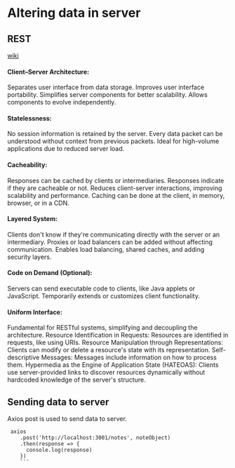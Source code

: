 # Altering data in server

## REST

[wiki](https://en.wikipedia.org/wiki/Representational_state_transfer)

#### Client–Server Architecture:

Separates user interface from data storage.
Improves user interface portability.
Simplifies server components for better scalability.
Allows components to evolve independently.

#### Statelessness:

No session information is retained by the server.
Every data packet can be understood without context from previous packets.
Ideal for high-volume applications due to reduced server load.

#### Cacheability:

Responses can be cached by clients or intermediaries.
Responses indicate if they are cacheable or not.
Reduces client-server interactions, improving scalability and performance.
Caching can be done at the client, in memory, browser, or in a CDN.

#### Layered System:

Clients don't know if they're communicating directly with the server or an intermediary.
Proxies or load balancers can be added without affecting communication.
Enables load balancing, shared caches, and adding security layers.

#### Code on Demand (Optional):

Servers can send executable code to clients, like Java applets or JavaScript.
Temporarily extends or customizes client functionality.

#### Uniform Interface:

Fundamental for RESTful systems, simplifying and decoupling the architecture.
Resource Identification in Requests: Resources are identified in requests, like using URIs.
Resource Manipulation through Representations: Clients can modify or delete a resource's state with its representation.
Self-descriptive Messages: Messages include information on how to process them.
Hypermedia as the Engine of Application State (HATEOAS): Clients use server-provided links to discover resources dynamically without hardcoded knowledge of the server's structure.

## Sending data to server

Axios post is used to send data to server.

````
 axios
    .post('http://localhost:3001/notes', noteObject)
    .then(response => {
      console.log(response)
    })
    ```
````
